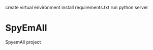 create virtual environment
install requirements.txt 
run python server

# SpyEmAll
SpyemAll project
